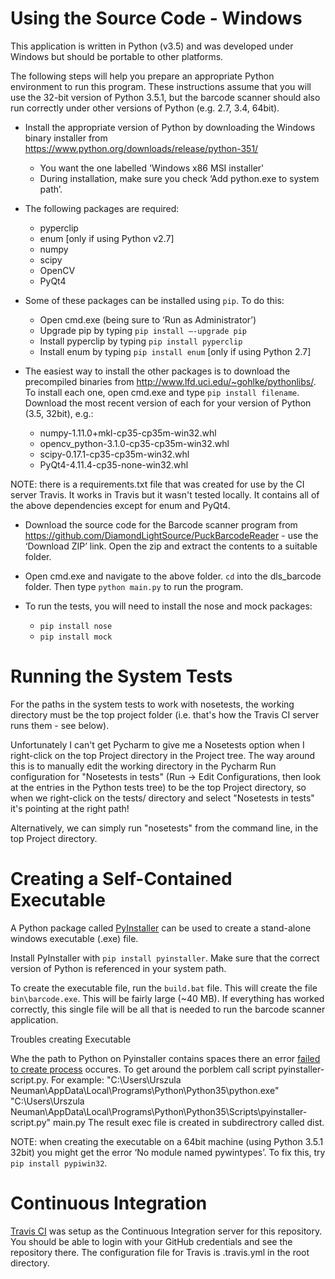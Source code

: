 Using the Source Code - Windows
===============================
This application is written in Python (v3.5) and was developed under Windows but should be portable to other platforms.

The following steps will help you prepare an appropriate Python environment to run this program. These instructions assume that you will use the 32-bit version of Python 3.5.1, but the barcode scanner should also run correctly under other versions of Python (e.g. 2.7, 3.4, 64bit).

* Install the appropriate version of Python by downloading the Windows binary installer from <https://www.python.org/downloads/release/python-351/>
    * You want the one labelled 'Windows x86 MSI installer'
    * During installation, make sure you check ‘Add python.exe to system path’.
    
* The following packages are required:
    * pyperclip
    * enum [only if using Python v2.7]
    * numpy
    * scipy
    * OpenCV
    * PyQt4
    
* Some of these packages can be installed using `pip`. To do this:
    * Open cmd.exe (being sure to ‘Run as Administrator’)
    * Upgrade pip by typing `pip install –-upgrade pip`
    * Install pyperclip by typing `pip install pyperclip`
    * Install enum by typing `pip install enum` [only if using Python 2.7]
    
* The easiest way to install the other packages is to download the precompiled binaries from <http://www.lfd.uci.edu/~gohlke/pythonlibs/>. To install each one, open cmd.exe and type `pip install filename`. Download the most recent version of each for your version of Python (3.5, 32bit), e.g.:
    * numpy-1.11.0+mkl-cp35-cp35m-win32.whl
    * opencv_python-3.1.0-cp35-cp35m-win32.whl
    * scipy-0.17.1-cp35-cp35m-win32.whl
    * PyQt4-4.11.4-cp35-none-win32.whl

NOTE: there is a requirements.txt file that was created for use by the CI server Travis. It works in Travis but it wasn't tested locally. It contains all of the above dependencies except for enum and PyQt4.
    
* Download the source code for the Barcode scanner program from <https://github.com/DiamondLightSource/PuckBarcodeReader> - use the ‘Download ZIP’ link. Open the zip and extract the contents to a suitable folder.

* Open cmd.exe and navigate to the above folder. `cd` into the dls_barcode folder. Then type `python main.py` to run the program.

* To run the tests, you will need to install the nose and mock packages:
   * `pip install nose`
   * `pip install mock`

Running the System Tests
========================
For the paths in the system tests to work with nosetests, the working directory must be the top project folder (i.e. that's how the Travis CI server runs them - see below).

Unfortunately I can't get Pycharm to give me a Nosetests option when I right-click on the top Project directory in the Project tree. The way around this is to manually edit the working directory in the Pycharm Run configuration for "Nosetests in tests" (Run -> Edit Configurations, then look at the entries in the Python tests tree) to be the top Project directory, so when we right-click on the tests/ directory and select "Nosetests in tests" it's pointing at the right path! 

Alternatively, we can simply run "nosetests" from the command line, in the top Project directory.

Creating a Self-Contained Executable
====================================
A Python package called [PyInstaller](http://www.pyinstaller.org/) can be used to create a stand-alone windows executable (.exe) file.

Install PyInstaller with `pip install pyinstaller`. Make sure that the correct version of Python is referenced in your system path.

To create the executable file, run the `build.bat` file. This will create the file `bin\barcode.exe`. This will be fairly large (~40 MB). If everything has worked correctly, this single file will be all that is needed to run the barcode scanner application.

Troubles creating Executable

Whe the path to Python on Pyinstaller contains spaces there an error [failed to create process](https://stackoverflow.com/questions/31808180/installing-pyinstaller-via-pip-leads-to-failed-to-create-process/34546220#34546220) occures. 
To get around the porblem call script pyinstaller-script.py.
For example: "C:\Users\Urszula Neuman\AppData\Local\Programs\Python\Python35\python.exe" "C:\Users\Urszula Neuman\AppData\Local\Programs\Python\Python35\Scripts\pyinstaller-script.py" main.py
The result exec file is created in subdirectrory called dist.

NOTE: when creating the executable on a 64bit machine (using Python 3.5.1 32bit) you might get the error ‘No module named pywintypes’. To fix this, try `pip install pypiwin32`.

Continuous Integration
======================
[Travis CI](https://travis-ci.org/) was setup as the Continuous Integration server for this repository. You should be able to login with your GitHub credentials and see the repository there. The configuration file for Travis is .travis.yml in the root directory.

